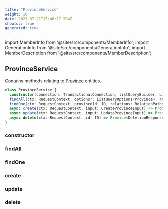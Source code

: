```yaml
---
title: "ProvinceService"
weight: 10
date: 2023-07-21T15:46:17.594Z
showtoc: true
generated: true
---
```

<!-- This file was generated from the Vendure source. Do not modify. Instead, re-run the "docs:build" script -->
import MemberInfo from '@site/src/components/MemberInfo';
import GenerationInfo from '@site/src/components/GenerationInfo';
import MemberDescription from '@site/src/components/MemberDescription';


## ProvinceService

<GenerationInfo sourceFile="packages/core/src/service/services/province.service.ts" sourceLine="31" packageName="@vendure/core" />

Contains methods relating to <a href='/reference/typescript-api/entities/province#province'>Province</a> entities.

```ts title="Signature"
class ProvinceService {
  constructor(connection: TransactionalConnection, listQueryBuilder: ListQueryBuilder, translatableSaver: TranslatableSaver, eventBus: EventBus, translator: TranslatorService)
  findAll(ctx: RequestContext, options?: ListQueryOptions<Province>, relations: RelationPaths<Province> = []) => Promise<PaginatedList<Translated<Province>>>;
  findOne(ctx: RequestContext, provinceId: ID, relations: RelationPaths<Province> = []) => Promise<Translated<Province> | undefined>;
  async create(ctx: RequestContext, input: CreateProvinceInput) => Promise<Translated<Province>>;
  async update(ctx: RequestContext, input: UpdateProvinceInput) => Promise<Translated<Province>>;
  async delete(ctx: RequestContext, id: ID) => Promise<DeletionResponse>;
}
```

<div className="members-wrapper">

### constructor

<MemberInfo kind="method" type="(connection: <a href='/reference/typescript-api/data-access/transactional-connection#transactionalconnection'>TransactionalConnection</a>, listQueryBuilder: <a href='/reference/typescript-api/data-access/list-query-builder#listquerybuilder'>ListQueryBuilder</a>, translatableSaver: <a href='/reference/typescript-api/service-helpers/translatable-saver#translatablesaver'>TranslatableSaver</a>, eventBus: <a href='/reference/typescript-api/events/event-bus#eventbus'>EventBus</a>, translator: TranslatorService) => ProvinceService"   />


### findAll

<MemberInfo kind="method" type="(ctx: <a href='/reference/typescript-api/request/request-context#requestcontext'>RequestContext</a>, options?: ListQueryOptions&#60;<a href='/reference/typescript-api/entities/province#province'>Province</a>&#62;, relations: RelationPaths&#60;<a href='/reference/typescript-api/entities/province#province'>Province</a>&#62; = []) => Promise&#60;<a href='/reference/typescript-api/common/paginated-list#paginatedlist'>PaginatedList</a>&#60;Translated&#60;<a href='/reference/typescript-api/entities/province#province'>Province</a>&#62;&#62;&#62;"   />


### findOne

<MemberInfo kind="method" type="(ctx: <a href='/reference/typescript-api/request/request-context#requestcontext'>RequestContext</a>, provinceId: <a href='/reference/typescript-api/common/id#id'>ID</a>, relations: RelationPaths&#60;<a href='/reference/typescript-api/entities/province#province'>Province</a>&#62; = []) => Promise&#60;Translated&#60;<a href='/reference/typescript-api/entities/province#province'>Province</a>&#62; | undefined&#62;"   />


### create

<MemberInfo kind="method" type="(ctx: <a href='/reference/typescript-api/request/request-context#requestcontext'>RequestContext</a>, input: CreateProvinceInput) => Promise&#60;Translated&#60;<a href='/reference/typescript-api/entities/province#province'>Province</a>&#62;&#62;"   />


### update

<MemberInfo kind="method" type="(ctx: <a href='/reference/typescript-api/request/request-context#requestcontext'>RequestContext</a>, input: UpdateProvinceInput) => Promise&#60;Translated&#60;<a href='/reference/typescript-api/entities/province#province'>Province</a>&#62;&#62;"   />


### delete

<MemberInfo kind="method" type="(ctx: <a href='/reference/typescript-api/request/request-context#requestcontext'>RequestContext</a>, id: <a href='/reference/typescript-api/common/id#id'>ID</a>) => Promise&#60;DeletionResponse&#62;"   />




</div>
